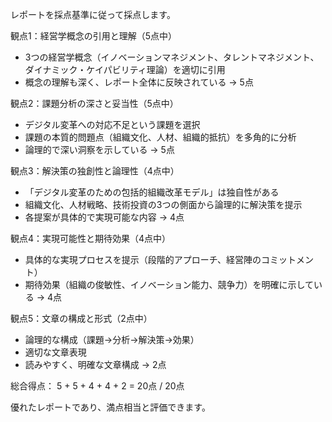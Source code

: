 レポートを採点基準に従って採点します。

観点1：経営学概念の引用と理解（5点中）
- 3つの経営学概念（イノベーションマネジメント、タレントマネジメント、ダイナミック・ケイパビリティ理論）を適切に引用
- 概念の理解も深く、レポート全体に反映されている
→ 5点

観点2：課題分析の深さと妥当性（5点中）
- デジタル変革への対応不足という課題を選択
- 課題の本質的問題点（組織文化、人材、組織的抵抗）を多角的に分析
- 論理的で深い洞察を示している
→ 5点

観点3：解決策の独創性と論理性（4点中）
- 「デジタル変革のための包括的組織改革モデル」は独自性がある
- 組織文化、人材戦略、技術投資の3つの側面から論理的に解決策を提示
- 各提案が具体的で実現可能な内容
→ 4点

観点4：実現可能性と期待効果（4点中）
- 具体的な実現プロセスを提示（段階的アプローチ、経営陣のコミットメント）
- 期待効果（組織の俊敏性、イノベーション能力、競争力）を明確に示している
→ 4点

観点5：文章の構成と形式（2点中）
- 論理的な構成（課題→分析→解決策→効果）
- 適切な文章表現
- 読みやすく、明確な文章構成
→ 2点

総合得点：
5 + 5 + 4 + 4 + 2 = 20点 / 20点

優れたレポートであり、満点相当と評価できます。